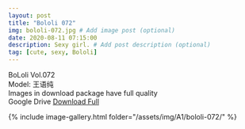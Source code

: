 ```yaml
---
layout: post
title: "Bololi 072"
img: bololi-072.jpg # Add image post (optional)
date: 2020-08-11 07:15:00
description: Sexy girl. # Add post description (optional)
tag: [cute, sexy, Bololi]
---
```

BoLoli Vol.072  
Model: 王语纯                                          
Images in download package have full quality                    
Google Drive [Download Full](http://gestyy.com/ewHQIH)

{% include image-gallery.html folder="/assets/img/A1/bololi-072/" %}
